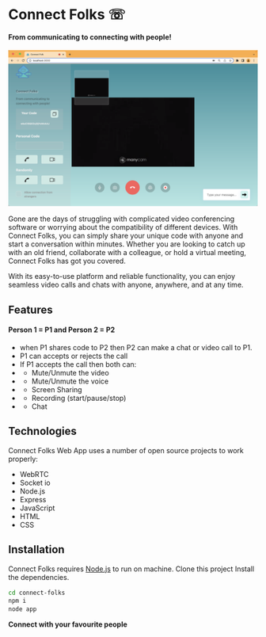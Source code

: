 # Connect Folks ☏

#### From communicating to connecting with people!

![ScreenShot](connect-folks.png)

Gone are the days of struggling with complicated video conferencing software or worrying about the compatibility of different devices. With Connect Folks, you can simply share your unique code with anyone and start a conversation within minutes. Whether you are looking to catch up with an old friend, collaborate with a colleague, or hold a virtual meeting, Connect Folks has got you covered.

With its easy-to-use platform and reliable functionality, you can enjoy seamless video calls and chats with anyone, anywhere, and at any time.

## Features

#### Person 1 = P1 and Person 2 = P2

- when P1 shares code to P2 then P2 can make a chat or video call to P1.
- P1 can accepts or rejects the call
- If P1 accepts the call then both can:
- - Mute/Unmute the video
- - Mute/Unmute the voice
- - Screen Sharing
- - Recording (start/pause/stop)
- - Chat

## Technologies

Connect Folks Web App uses a number of open source projects to work properly:

- WebRTC
- Socket io
- Node.js
- Express
- JavaScript
- HTML
- CSS

## Installation

Connect Folks requires [Node.js](https://nodejs.org/) to run on machine.
Clone this project
Install the dependencies.

```sh
cd connect-folks
npm i
node app
```

**Connect with your favourite people**

